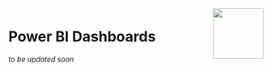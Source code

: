 <img align="right" height="100" src="https://github.com/microsoft/OpenEduAnalytics/blob/main/docs/pics/oea-logo-nobg.png">

# Power BI Dashboards

*to be updated soon*
